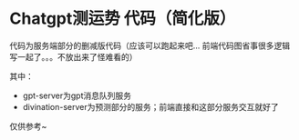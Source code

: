 # Chatgpt测运势 代码（简化版）

代码为服务端部分的删减版代码（应该可以跑起来吧... 前端代码图省事很多逻辑写一起了。。。不放出来了怪难看的）


其中：
- gpt-server为gpt消息队列服务
- divination-server为预测部分的服务；前端直接和这部分服务交互就好了

仅供参考~ 